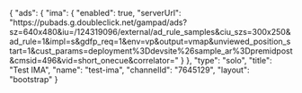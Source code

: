 {
    "ads": {
        "ima": {
            "enabled": true,
            "serverUrl": "https:\/\/pubads.g.doubleclick.net\/gampad\/ads?sz=640x480&iu=\/124319096\/external\/ad_rule_samples&ciu_szs=300x250&ad_rule=1&impl=s&gdfp_req=1&env=vp&output=vmap&unviewed_position_start=1&cust_params=deployment%3Ddevsite%26sample_ar%3Dpremidpost&cmsid=496&vid=short_onecue&correlator="
        }
    },
    "type": "solo",
    "title": "Test IMA",
    "name": "test-ima",
    "channelId": "7645129",
    "layout": "bootstrap"
}